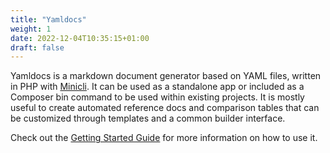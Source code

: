 ```yaml
---
title: "Yamldocs"
weight: 1
date: 2022-12-04T10:35:15+01:00
draft: false
---
```


Yamldocs is a markdown document generator based on YAML files, written in PHP with [Minicli](https://minicli.dev). It can be used as a standalone app or included as a Composer bin command to be used within existing projects. It is mostly useful to create automated reference docs and comparison tables that can be customized through templates and a common builder interface.

Check out the [Getting Started Guide]() for more information on how to use it.